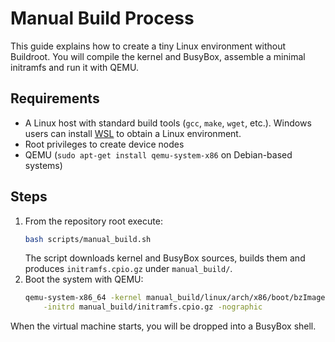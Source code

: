 # Manual Build Process

This guide explains how to create a tiny Linux environment without Buildroot.
You will compile the kernel and BusyBox, assemble a minimal initramfs and run it
with QEMU.

## Requirements
- A Linux host with standard build tools (`gcc`, `make`, `wget`, etc.). Windows
  users can install [WSL](https://learn.microsoft.com/windows/wsl/) to obtain a
  Linux environment.
- Root privileges to create device nodes
- QEMU (`sudo apt-get install qemu-system-x86` on Debian-based systems)

## Steps
1. From the repository root execute:
   ```bash
   bash scripts/manual_build.sh
   ```
   The script downloads kernel and BusyBox sources, builds them and produces `initramfs.cpio.gz` under `manual_build/`.
2. Boot the system with QEMU:
   ```bash
   qemu-system-x86_64 -kernel manual_build/linux/arch/x86/boot/bzImage \
       -initrd manual_build/initramfs.cpio.gz -nographic
   ```

When the virtual machine starts, you will be dropped into a BusyBox shell.
